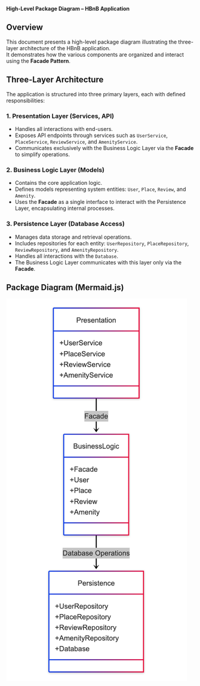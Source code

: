 **High-Level Package Diagram – HBnB Application**

## **Overview**
This document presents a high-level package diagram illustrating the three-layer architecture of the HBnB application.  
It demonstrates how the various components are organized and interact using the **Facade Pattern**.

## **Three-Layer Architecture**
The application is structured into three primary layers, each with defined responsibilities:

### **1. Presentation Layer (Services, API)**
- Handles all interactions with end-users.
- Exposes API endpoints through services such as `UserService`, `PlaceService`, `ReviewService`, and `AmenityService`.
- Communicates exclusively with the Business Logic Layer via the **Facade** to simplify operations.

### **2. Business Logic Layer (Models)**
- Contains the core application logic.
- Defines models representing system entities: `User`, `Place`, `Review`, and `Amenity`.
- Uses the **Facade** as a single interface to interact with the Persistence Layer, encapsulating internal processes.

### **3. Persistence Layer (Database Access)**
- Manages data storage and retrieval operations.
- Includes repositories for each entity: `UserRepository`, `PlaceRepository`, `ReviewRepository`, and `AmenityRepository`.
- Handles all interactions with the `Database`.
- The Business Logic Layer communicates with this layer only via the **Facade**.

## **Package Diagram (Mermaid.js)**
![HBnB High-Level Package Diagram](resources/HighLevelPackageDiagram.png)


